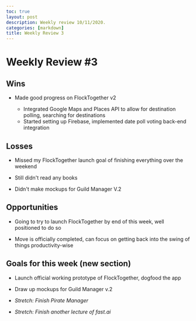 ```yaml
---
toc: true
layout: post
description: Weekly review 10/11/2020.
categories: [markdown]
title: Weekly Review 3
---
```


# Weekly Review #3

## Wins

- Made good progress on FlockTogether v2

  - Integrated Google Maps and Places API to allow for destination polling, searching for destinations
  - Started setting up Firebase, implemented date poll voting back-end integration

## Losses

- Missed my FlockTogether launch goal of finishing everything over the weekend

- Still didn't read any books

- Didn't make mockups for Guild Manager V.2

## Opportunities

- Going to try to launch FlockTogether by end of this week, well positioned to do so

- Move is officially completed, can focus on getting back into the swing of things productivity-wise

## Goals for this week (new section)

- Launch official working prototype of FlockTogether, dogfood the app

- Draw up mockups for Guild Manager v.2

- _Stretch: Finish Pirate Manager_

- _Stretch: Finish another lecture of fast.ai_

